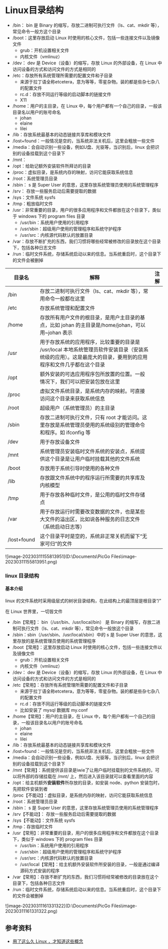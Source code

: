 # Linux目录结构







- /bin： bin 是 Binary 的缩写，存放二进制可执行文件（ls、cat、mkdir 等），常见命令一般方这个目录
- /boot：这里存放启动 Linux 时使用的核心文件，包括一些连接文件以及镜像文件
  - grub：开机设置相关文件
  - 内核文件（vmlinuz）
- /dev： dev 是 Device（设备）的缩写，存放 Linux 的外部设备，在 Linux 中访问设备的方式和访问文件的方式是相同的
- /etc：存放所有系统管理所需要的配置文件和子目录
  - 来源于拉丁语全称etcetera，意为等等，零星杂物。装的都是些杂七杂八的配置文件
  - rc.d：存放不同运行等级的启动脚本的链接文件
  - X11
- /home：用户的主目录，在 Linux 中，每个用户都有一个自己的目录，一般该目录名以用户的账号命名
  - johan
  - elaine
  - lilei
- /lib：存放系统最基本的动态链接共享库和模块文件
- /lost+found：一般情况是空的，当系统非法关机后，这里会粗放一些文件
- /media：会自动识别一些设备，例如U盘、光驱等，当识别后，linux 会把识别的设备挂载到这个目录下
- /mnt：
- /opt：给助记额外安装软件所拜访的目录
- /proc：虚拟目录，是系统内存的映射，访问它能获取系统信息
- /root：系统管理员目录
- /sbin： s 是 Super User 的意思，这里存放系统管理员使用的系统管理程序
- /srv： 存放一些服务启动后需要提取的数据
- /sys：文件系统 sysfs
- /tmp：粗放临时文件
- /usr：非常重要的目录，用户的很多应用程序和文件都放在这个目录下，类似于 windows 下的 program files 目录
  - /usr/bin：系统用户使用的引用程序
  - /usr/sbin：超级用户使用的管理程序和系统守护程序
  - /usr/src：内核源代码默认的放置目录
- /var：存放不断扩充的东西，我们习惯将哪些经常被修改的目录放在这个目录下，包括各种日志文件
- /run：临时文件系统，存储系统启动以来的信息。当系统重启时，这个目录下的文件会被删掉







| 目录名      | 解释                                                         | 注解 |
| ----------- | ------------------------------------------------------------ | ---- |
| /bin        | 存放二进制可执行文件（ls、cat、mkdir 等），常用命令一般都在这里 |      |
| /etc        | 存放系统管理和配置文件                                       |      |
| /home       | 存放所有用户文件的根目录，是用户主目录的基点，比如 johan 的主目录是/home/johan，可以用~johan 表示 |      |
| /usr        | 用于存放系统的应用程序，比较重要的目录是 /usr/local 本地系统管理员软件安装目录（安装系统级的应用）。这是最庞大的目录，要用到的应用程序和文件几乎都在这个目录 |      |
| /opt        | 额外安装的可选应用程序包所放置的位置。一般情况下，我们可以把安装包放在这里 |      |
| /proc       | 虚拟文件系统目录，是系统内存的映射。可直接访问这个目录来获取系统信息 |      |
| /root       | 超级用户（系统管理员）的主目录                               |      |
| /sbin       | 存放二进制可执行文件，只有 root 才能访问。这里存放是系统管理员使用的系统级别的管理命令和程序。如 ifconfig 等 |      |
| /dev        | 用于存放设备文件                                             |      |
| /mnt        | 系统管理员安装临时文件系统的安装点，系统提供这个目录是让用户临时挂载其他的文件系统 |      |
| /boot       | 存放用于系统引导时使用的各种文件                             |      |
| /lib        | 存放跟文件系统中的程序运行所需要的共享库及内核模型           |      |
| /tmp        | 用于存放各种临时文件，是公用的临时文件存储点                 |      |
| /var        | 用于存放运行时需要改变数据的文件，也是某些大文件的溢出区，比如说各种服务的日志文件（系统启动日志等） |      |
| /lost+found | 这个目录平时是空的，系统非正常关机而留下“无家可归”的文件     |      |









![image-20230311155813951](D:\Documents\PicGo Files\image-20230311155813951.png)







### linux 目录结构

#### 基本介绍

linux 的文件系统时采用级层式的树状目录结构，在此结构上的最顶层是根目录“/”

在 Linux 世界里，一切皆文件



- /bin【常用】： bin（/usr/bin、/usr/local/bin） 是 Binary 的缩写，存放二进制可执行文件（ls、cat、mkdir 等），常见命令一般放这个目录
- /sbin：sbin（/usr/sbin、/usr/local/sbin）中的 s 是 Super User 的意思，这里存放的是系统管理员使用的系统管理程序
- /boot【常用】：这里存放启动 Linux 时使用的核心文件，包括一些连接文件以及镜像文件
  - grub：开机设置相关文件
  - 内核文件（vmlinuz）
- /dev： dev 是 Device（设备）的缩写，存放 Linux 的外部设备，在 Linux 中访问设备的方式和访问文件的方式是相同的
- /etc【常用】：存放所有系统管理所需要的配置文件和子目录
  - 来源于拉丁语全称etcetera，意为等等，零星杂物。装的都是些杂七杂八的配置文件
  - rc.d：存放不同运行等级的启动脚本的链接文件
  - 比如安装了 mysql 数据库 my.conf
- /home【常用】：用户的主目录，在 Linux 中，每个用户都有一个自己的目录，一般该目录名以用户的账号命名
  - johan
  - elaine
  - lilei
- /lib：存放系统最基本的动态链接共享库和模块文件
- /lost+found：一般情况是空的，当系统非法关机后，这里会粗放一些文件
- /media：会自动识别一些设备，例如U盘、光驱等，当识别后，linux 会把识别的设备挂载到这个目录下
- /mnt【常用】：系统提供该目录是iwie了让用户临时挂载别的文件系统的，可以将外部的存储挂载在 /mnt/ 上，然后进入该目录就可以查看里面的内容
- /opt：给主机额外**安装软件**所存放的目录，如安装 node、python 安装包时，先把软件安装到者
- /proc【不能动】：虚拟目录，是系统内存的映射，访问它能获取系统信息
- /root：系统管理员目录
- /sbin： s 是 Super User 的意思，这里存放系统管理员使用的系统管理程序
- /srv【不能动】： 存放一些服务启动后需要提取的数据
- /sys【不能动】：文件系统 sysfs
- /tmp：存放临时文件
- /usr【常用】：非常重要的目录，用户的很多应用程序和文件都放在这个目录下，类似于 windows 下的 program files 目录
  - /usr/bin：系统用户使用的引用程序
  - /usr/sbin：超级用户使用的管理程序和系统守护程序
  - /usr/src：内核源代码默认的放置目录
  - /usr/local【常用】：给主机额外安装软件所安装的目录，一般是通过编译源码方式安装的程序
- /var【常用】：存放不断扩充的东西，我们习惯将经常被修改的目录放在这个目录下，包括各种日志文件
- /run：临时文件系统，存储系统启动以来的信息。当系统重启时，这个目录下的文件会被删掉



![image-20230311161331322](D:\Documents\PicGo Files\image-20230311161331322.png)



## 参考资料

-   [用了这么久 Linux ，才知道这些概念](https://mp.weixin.qq.com/s/e8xXDgR8e7yi_VEx_2RLwQ)
